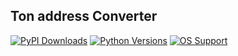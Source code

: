 ## Ton address Converter

[![PyPI Downloads](https://img.shields.io/pypi/dm/ton_address_converter.svg)](https://pypistats.org/packages/ton_address_converter)
[![Python Versions](https://img.shields.io/pypi/pyversions/ton_address_converter.svg)](https://pypi.org/project/ton_address_converter/)
[![OS Support](https://img.shields.io/badge/OS-Windows%20%7C%20macOS%20%7C%20Linux-blue.svg)](https://pypi.org/project/ton_address_converter/)
